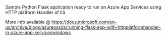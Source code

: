 Sample Python Flask application ready to run on Azure App Services using HTTP platform Handler of IIS

More info available @ https://docs.microsoft.com/en-us/archive/blogs/azureossds/running-flask-app-with-httpplatformhandler-in-azure-app-serviceswindows

